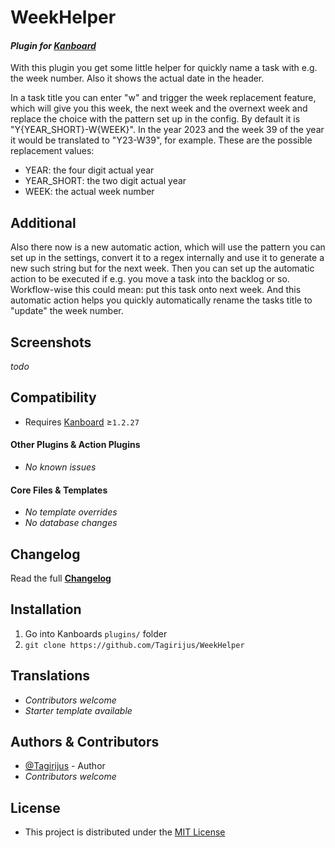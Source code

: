 # WeekHelper

#### _Plugin for [Kanboard](https://github.com/fguillot/kanboard "Kanboard - Kanban Project Management Software")_

With this plugin you get some little helper for quickly name a task with e.g. the week number. Also it shows the actual date in the header.

In a task title you can enter "w" and trigger the week replacement feature, which will give you this week, the next week and the overnext week and replace the choice with the pattern set up in the config. By default it is "Y{YEAR_SHORT}-W{WEEK}". In the year 2023 and the week 39 of the year it would be translated to "Y23-W39", for example. These are the possible replacement values:

- YEAR: the four digit actual year
- YEAR_SHORT: the two digit actual year
- WEEK: the actual week number

## Additional

Also there now is a new automatic action, which will use the pattern you can set up in the settings, convert it to a regex internally and use it to generate a new such string but for the next week. Then you can set up the automatic action to be executed if e.g. you move a task into the backlog or so. Workflow-wise this could mean: put this task onto next week. And this automatic action helps you quickly automatically rename the tasks title to "update" the week number.


Screenshots
-------------

_todo_


Compatibility
-------------

- Requires [Kanboard](https://github.com/fguillot/kanboard "Kanboard - Kanban Project Management Software") ≥`1.2.27`

#### Other Plugins & Action Plugins
- _No known issues_
#### Core Files & Templates
- _No template overrides_
- _No database changes_


Changelog
---------

Read the full [**Changelog**](../master/changelog.md "See changes")
 

Installation
------------

1. Go into Kanboards `plugins/` folder
2. `git clone https://github.com/Tagirijus/WeekHelper`


Translations
------------

- _Contributors welcome_
- _Starter template available_

Authors & Contributors
----------------------

- [@Tagirijus](https://github.com/Tagirijus) - Author
- _Contributors welcome_


License
-------
- This project is distributed under the [MIT License](../master/LICENSE "Read The MIT license")
